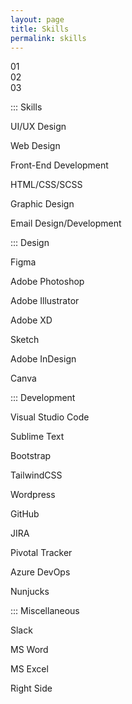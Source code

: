 ```yaml
---
layout: page
title: Skills
permalink: skills
---
```


<div class="md:container mx-auto">
<div class="columns-1 border p-4">
  <div class="grid grid-rows-1 grid-flow-col gap-4">
    <div>01</div>
    <div>02</div>
    <div>03</div>
  </div>
</div>
</div>

<div class="lg:container lg:mx-auto">
  <div class="grid grid-cols-12 gap-8">
    <div class="col-span-3 border-e">
      <p class="text-sm text-gray-500 hover:text-gray-900 py-2 lg:py-1 mx-auto uppercase font-semibold">::: Skills</p>
      <p class="text-sm">UI/UX Design</p>
      <p class="text-sm">Web Design</p>
      <p class="text-sm">Front-End Development</p>
      <p class="text-sm">HTML/CSS/SCSS</p>
      <p class="text-sm">Graphic Design</p>
      <p class="text-sm">Email Design/Development</p>
      <p class="text-sm text-gray-500 hover:text-gray-900 mt-3 py-2 lg:py-1 mx-auto uppercase font-semibold">::: Design</p>
      <p class="text-sm">Figma</p>
      <p class="text-sm">Adobe Photoshop</p>
      <p class="text-sm">Adobe Illustrator</p>
      <p class="text-sm">Adobe XD</p>
      <p class="text-sm">Sketch</p>
      <p class="text-sm">Adobe InDesign</p>
      <p class="text-sm">Canva</p>
      <p class="text-sm text-gray-500 hover:text-gray-900 mt-3 py-2 lg:py-1 mx-auto uppercase font-semibold">::: Development</p>
      <p class="text-sm">Visual Studio Code</p>
      <p class="text-sm">Sublime Text</p>
      <p class="text-sm">Bootstrap</p>
      <p class="text-sm">TailwindCSS</p>
      <p class="text-sm">Wordpress</p>
      <p class="text-sm">GitHub</p>
      <p class="text-sm">JIRA</p>
      <p class="text-sm">Pivotal Tracker</p>
      <p class="text-sm">Azure DevOps</p>
      <p class="text-sm">Nunjucks</p>
      <p class="text-sm text-gray-500 hover:text-gray-900 mt-3 py-2 lg:py-1 mx-auto uppercase font-semibold">::: Miscellaneous</p>
      <p class="text-sm">Slack</p>
      <p class="text-sm">MS Word</p>
      <p class="text-sm">MS Excel</p>
    </div>
    <div class="col-span-9">
      Right Side
    </div>
  </div>
</div>